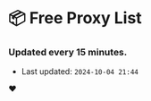 # :package: Free Proxy List
### Updated every 15 minutes.

- Last updated: `2024-10-04 21:44`

:heart:
